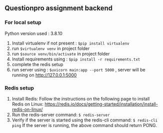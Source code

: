 ## Questionpro assignment backend

### For local setup
Python version used : 3.8.10
1. Install virtualenv if not present : `$pip install virtualenv`
2. run `$virtualenv venv` in project folder
3. run `$source venv/bin/activate` in project folder
4. Install requirements using : `$pip install -r requirements.txt`
5. complete the redis setup
6. run server using : `$uvicorn main:app --port 5000` , server will be running on  http://127.0.0.1:5000
### Redis setup
1. Install Redis:
Follow the instructions on the following page to install Redis on Linux:
https://redis.io/docs/getting-started/installation/install-redis-on-linux/
2. Run the redis-server command:
`$ redis-server`
3. Verify if the server is started using the redis-cli command:
`$ redis-cli ping`
If the server is running, the above command should return PONG.
